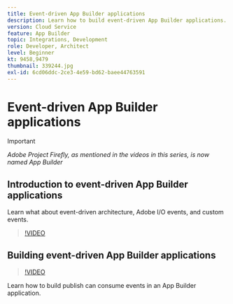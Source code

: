 ```yaml
---
title: Event-driven App Builder applications
description: Learn how to build event-driven App Builder applications.
version: Cloud Service
feature: App Builder
topic: Integrations, Development
role: Developer, Architect
level: Beginner
kt: 9458,9479
thumbnail: 339244.jpg
exl-id: 6cd06ddc-2ce3-4e59-bd62-baee44763591
---
```

# Event-driven App Builder applications

>[!IMPORTANT]
>
> _Adobe Project Firefly, as mentioned in the videos in this series, is now named App Builder_

## Introduction to event-driven App Builder applications

Learn what about event-driven architecture, Adobe I/O events, and custom events.

>[!VIDEO](https://video.tv.adobe.com/v/339244/?quality=12&learn=on)

## Building event-driven App Builder applications

>[!VIDEO](https://video.tv.adobe.com/v/339245/?quality=12&learn=on)

Learn how to build publish can consume events in an App Builder application.
